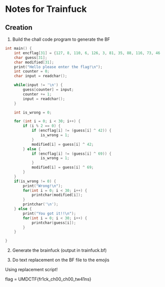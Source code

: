 # Notes for Trainfuck

## Creation

1) Build the chall code program to generate the BF

```c
int main() {
    int encflag[31] = {127, 8, 110, 6, 126, 3, 81, 35, 88, 116, 73, 46, 117, 38, 66, 117, 26, 26, 73, 45, 26, 117, 117, 49, 93, 113, 27, 43, 89, 56, 10};
    char guess[31]; 
    char modified[31];
    print("Hello please enter the flag!\n");
    int counter = 0;
    char input = readchar();

    while(input != '\n') {
        guess[counter] = input;
        counter += 1;
        input = readchar();
    }

    int is_wrong = 0;

    for (int i = 0; i < 30; i++) {
        if (i % 2 == 0) {
            if (encflag[i] != (guess[i] ^ 42)) {
                is_wrong = 1;
            }
            modified[i] = guess[i] ^ 42;
        } else {
            if (encflag[i] != (guess[i] ^ 69)) {
                is_wrong = 1;
            }
            modified[i] = guess[i] ^ 69;
        } 
    }
    if(is_wrong != 0) {
        print("Wrong!\n");
        for(int i = 0; i < 30; i++) {
            printchar(modified[i]);
        }
        printchar('\n');
    } else {
        print("You got it!!\n");
        for(int i = 0; i < 30; i++) {    
            printchar(guess[i]);
        }
    }

}
```

2) Generate the brainfuck (output in trainfuck.bf)

3) Do text replacement on the BF file to the emojis

  Using replacement script! 

flag = UMDCTF{fr1ck_ch00_ch00_tw41ns}



